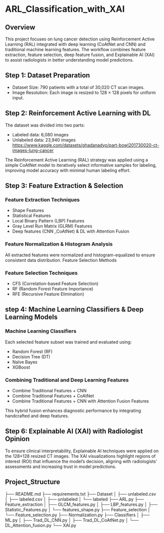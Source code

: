 # ARL_Classification_with_XAI

## Overview

This project focuses on lung cancer detection using Reinforcement Active Learning (RAL) integrated with deep learning (CoAtNet and CNN) and traditional machine learning features.
The workflow combines feature extraction, feature selection, deep feature fusion, and Explainable AI (XAI) to assist radiologists in better understanding model predictions.

## Step 1: Dataset Preparation 
- Dataset Size: 790 patients with a total of 30,020 CT scan images.
- Image Resolution: Each image is resized to 128 × 128 pixels for uniform input.
## Step 2: Reinforcement Active Learning with DL
The dataset was divided into two parts:
- Labeled data: 6,080 images
- Unlabeled data: 23,940 images
  https://www.kaggle.com/datasets/ghadanadyo/part-bowl201730020-ct-images-lung-cancer

The Reinforcement Active Learning (RAL) strategy was applied using a simple CoAtNet model to iteratively select informative samples for labeling, improving model accuracy with minimal human labeling effort.
## Step 3: Feature Extraction & Selection 
### Feature Extraction Techniques
- Shape Features
- Statistical Features
- Local Binary Pattern (LBP) Features
- Gray Level Run Matrix (GLRM) Features
- Deep features (CNN _CoAtNet) & DL with Attention Fusion
### Feature Normalization & Histogram Analysis
All extracted features were normalized and histogram-equalized to ensure consistent data distribution.
Feature Selection Methods

### Feature Selection Techniques 
- CFS (Correlation-based Feature Selection)
- RF (Random Forest Feature Importance)
- RFE (Recursive Feature Elimination)

## step 4: Machine Learning Classifiers & Deep Learning Models
###  Machine Learning Classifiers
Each selected feature subset was trained and evaluated using:
- Random Forest (RF)
- Decision Tree (DT)
- Naïve Bayes
- XGBoost
### Combining Traditional and Deep Learning Features
- Combine Traditional Features + CNN
- Combine Traditional Features + CoAtNet
- Combine Traditional Features + CNN with Attention Fusion Features

This hybrid fusion enhances diagnostic performance by integrating handcrafted and deep features.

## Step 6: Explainable AI (XAI) with Radiologist Opinion
To ensure clinical interpretability, Explainable AI techniques were applied on the 128×128 resized CT images.
The XAI visualizations highlight regions of interest (ROI) that influence the model’s decision, aligning with radiologists’ assessments and increasing trust in model predictions.


## Project_Structure

├── README.md
├── requirements.txt
├── Dataset
│   ├── unlabeled.csv
│   ├── labeled.csv
│   ├── unlabeled
│   └── labeled
├── ARL.py
├── Feature_extraction
│   ├── GLCM_features.py
│   ├── LBP_features.py
│   ├── Statistic_Features.py
│   └── features_shape.py
├── Feature_selection
│   └── Feature_selection.py
├── Normalization.py
├── Classifiers
│   ├── ML.py
│   ├── Trad_DL_CNN.py
│   ├── Trad_DL_CoAtNet.py
│   └── DL_Attention_fusion.py
└── XAI.py

